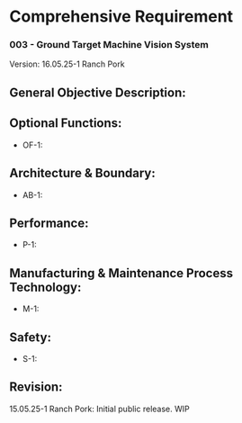 # Comprehensive Requirement
### 003 - Ground Target Machine Vision System
Version: 16.05.25-1 Ranch Pork

## General Objective Description:


## Optional Functions:
- OF-1: 


## Architecture & Boundary:
- AB-1:


## Performance:
- P-1: 


## Manufacturing & Maintenance Process Technology:
- M-1: 


## Safety:
- S-1: 


## Revision:
15.05.25-1 Ranch Pork: Initial public release. WIP
